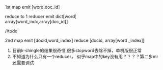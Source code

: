 1st
map
emit [word,doc_id] 

reduce to 1 reducer
emit dict[word]  
array[word_indx,array[doc_id]]

//todo


2nd map
emit [docid,word_index]
reduce [docid, array[word  _index]]


1. 目前k-shingle的结果很奇怪,很多stopword去除不掉，单机版很正常
2. 不知道为什么只有一个reducer， 似乎map中的key没有用？？？？第二步mr还需要调试
